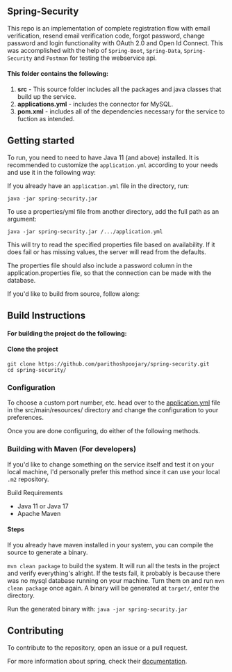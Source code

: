 ## Spring-Security

This repo is an implementation of complete registration flow with email verification, resend email verification code, forgot password, change password and login functionality with OAuth 2.0 and Open Id Connect. This was accomplished with the help of `Spring-Boot`, `Spring-Data`, `Spring-Security` and `Postman` for 
testing the webservice api.

#### This folder contains the following:
1. **src** - This source folder includes all the packages and java classes that build up the service.
2. **applications.yml** - includes the connector for MySQL.
3. **pom.xml** - includes all of the dependencies necessary for the service to fuction as intended. 

## Getting started

To run, you need to need to have Java 11 (and above) installed. It is recommended to customize the `application.yml` according to your needs and use it in the following way:

If you already have an `application.yml` file in the directory, run:

```
java -jar spring-security.jar
```

To use a properties/yml file from another directory, add the full path as an argument:

```
java -jar spring-security.jar /.../application.yml
```

This will try to read the specified properties file based on availability. If it does fail or has missing values, the server will read from the defaults.

The properties file should also include a password column in the application.properties file, so that the connection can be made with the database.

If you'd like to build from source, follow along:

## Build Instructions

#### For building the project do the following:

#### Clone the project

```
git clone https://github.com/parithoshpoojary/spring-security.git
cd spring-security/
```

### Configuration

To choose a custom port number, etc. head over to the [application.yml](https://github.com/parithoshpoojary/spring-security/blob/main/src/main/resources/application.yml) file in the src/main/resources/ directory and change the configuration to your preferences.

Once you are done configuring, do either of the following methods.

### Building with Maven (For developers)

If you'd like to change something on the service itself and test it on your local machine, I'd personally prefer this method since it can use your local `.m2` repository.

Build Requirements

* Java 11 or Java 17
* Apache Maven

#### Steps

If you already have maven installed in your system, you can compile the source to generate a binary.

`mvn clean package` to build the system. It will run all the tests in the project and verify everything's alright. If the tests fail, it probably is because there was no mysql database running on your machine. Turn them on and run `mvn clean package` once again. A binary will be generated at `target/`, enter the directory.

Run the generated binary with: `java -jar spring-security.jar`

## Contributing
To contribute to the repository, open an issue or a pull request.

For more information about spring, check their [documentation](https://docs.spring.io/spring-framework/docs/current/reference/html/).
